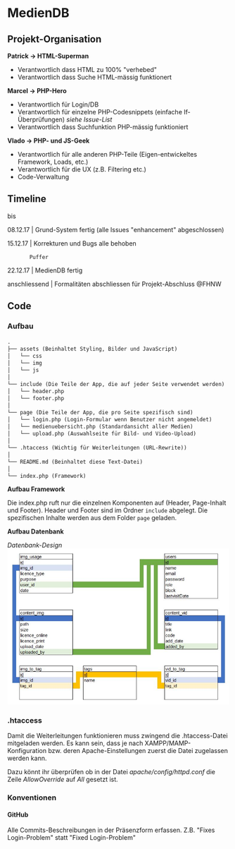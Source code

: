 # MedienDB

## Projekt-Organisation

**Patrick -> HTML-Superman**

- Verantwortlich dass HTML zu 100% "verhebed"
- Verantwortlich dass Suche HTML-mässig funktionert


**Marcel -> PHP-Hero**

- Verantwortlich für Login/DB 
- Verantwortlich für einzelne PHP-Codesnippets (einfache If-Überprüfungen) *siehe Issue-List*
- Verantwortlich dass Suchfunktion PHP-mässig funktioniert


**Vlado -> PHP- und JS-Geek**

- Verantwortlich für alle anderen PHP-Teile (Eigen-entwickeltes Framework, Loads, etc.)
- Verantwortlich für die UX (z.B. Filtering etc.)
- Code-Verwaltung

## Timeline

bis

08.12.17 | Grund-System fertig (alle Issues "enhancement" abgeschlossen)

15.12.17 | Korrekturen und Bugs alle behoben

           Puffer
         
22.12.17 | MedienDB fertig

anschliessend | Formalitäten abschliessen für Projekt-Abschluss @FHNW


## Code

### Aufbau

```
.
├── assets (Beinhaltet Styling, Bilder und JavaScript)
│   └── css
│   └── img
│   └── js
│   
└── include (Die Teile der App, die auf jeder Seite verwendet werden)
│   └── header.php
│   └── footer.php
│   
└── page (Die Teile der App, die pro Seite spezifisch sind)
│   └── login.php (Login-Formular wenn Benutzer nicht angemeldet)
│   └── medienuebersicht.php (Standardansicht aller Medien)
│   └── upload.php (Auswahlseite für Bild- und Video-Upload)
│   
└── .htaccess (Wichtig für Weiterleitungen (URL-Rewrite))
│   
└── README.md (Beinhaltet diese Text-Datei)
│   
└── index.php (Framework)
```

**Aufbau Framework**

Die index.php ruft nur die einzelnen Komponenten auf (Header, Page-Inhalt und Footer). Header und Footer sind im Ordner `include` abgelegt. Die spezifischen Inhalte werden aus dem Folder `page` geladen.

**Aufbau Datenbank**

*Datenbank-Design*
![Datenbank-Design](https://github.com/CYPcoding/MedienDB/blob/dev-login/trash/DatabaseDesign.JPG?raw=true)

### .htaccess
Damit die Weiterleitungen funktionieren muss zwingend die .htaccess-Datei mitgeladen werden. Es kann sein, dass je nach XAMPP/MAMP-Konfiguration bzw. deren Apache-Einstellungen zuerst die Datei zugelassen werden kann.

Dazu könnt ihr überprüfen ob in der Datei *apache/config/httpd.conf* die Zeile *AllowOverride* auf *All* gesetzt ist.

### Konventionen

#### GitHub
Alle Commits-Beschreibungen in der Präsenzform erfassen. Z.B. "Fixes Login-Problem" statt "Fixed Login-Problem"
